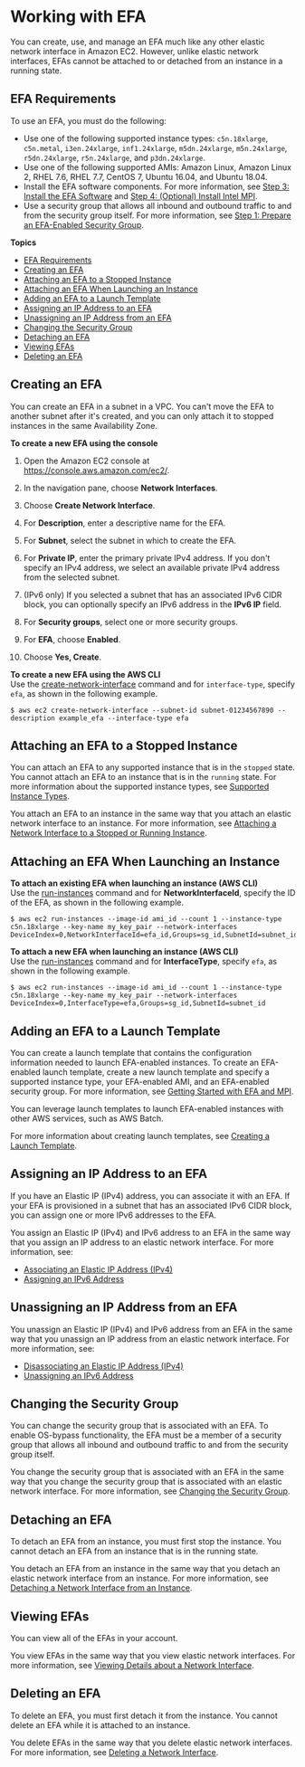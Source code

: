 # Working with EFA<a name="efa-working-with"></a>

You can create, use, and manage an EFA much like any other elastic network interface in Amazon EC2\. However, unlike elastic network interfaces, EFAs cannot be attached to or detached from an instance in a running state\.

## EFA Requirements<a name="efa-reqs"></a>

To use an EFA, you must do the following:
+ Use one of the following supported instance types: `c5n.18xlarge`, `c5n.metal`, `i3en.24xlarge`, `inf1.24xlarge`, `m5dn.24xlarge`, `m5n.24xlarge`, `r5dn.24xlarge`, `r5n.24xlarge`, and `p3dn.24xlarge`\.
+ Use one of the following supported AMIs: Amazon Linux, Amazon Linux 2, RHEL 7\.6, RHEL 7\.7, CentOS 7, Ubuntu 16\.04, and Ubuntu 18\.04\.
+ Install the EFA software components\. For more information, see [Step 3: Install the EFA Software](efa-start.md#efa-start-enable) and [Step 4: \(Optional\) Install Intel MPI](efa-start.md#efa-start-impi)\.
+ Use a security group that allows all inbound and outbound traffic to and from the security group itself\. For more information, see [Step 1: Prepare an EFA\-Enabled Security Group](efa-start.md#efa-start-security)\.

**Topics**
+ [EFA Requirements](#efa-reqs)
+ [Creating an EFA](#efa-create)
+ [Attaching an EFA to a Stopped Instance](#efa-attach)
+ [Attaching an EFA When Launching an Instance](#efa-launch)
+ [Adding an EFA to a Launch Template](#efa-launch-template)
+ [Assigning an IP Address to an EFA](#efa-ip-assign)
+ [Unassigning an IP Address from an EFA](#efa-ip-unassign)
+ [Changing the Security Group](#efa-security)
+ [Detaching an EFA](#efa-detach)
+ [Viewing EFAs](#efa-view)
+ [Deleting an EFA](#efa-delete)

## Creating an EFA<a name="efa-create"></a>

You can create an EFA in a subnet in a VPC\. You can't move the EFA to another subnet after it's created, and you can only attach it to stopped instances in the same Availability Zone\.

**To create a new EFA using the console**

1. Open the Amazon EC2 console at [https://console\.aws\.amazon\.com/ec2/](https://console.aws.amazon.com/ec2/)\.

1. In the navigation pane, choose **Network Interfaces**\.

1. Choose **Create Network Interface**\.

1. For **Description**, enter a descriptive name for the EFA\.

1. For **Subnet**, select the subnet in which to create the EFA\.

1. For **Private IP**, enter the primary private IPv4 address\. If you don't specify an IPv4 address, we select an available private IPv4 address from the selected subnet\.

1. \(IPv6 only\) If you selected a subnet that has an associated IPv6 CIDR block, you can optionally specify an IPv6 address in the **IPv6 IP** field\.

1. For **Security groups**, select one or more security groups\.

1. For **EFA**, choose **Enabled**\.

1. Choose **Yes, Create**\.

**To create a new EFA using the AWS CLI**  
Use the [create\-network\-interface](https://docs.aws.amazon.com/cli/latest/reference/ec2/create-network-interface.html) command and for `interface-type`, specify `efa`, as shown in the following example\.

```
$ aws ec2 create-network-interface --subnet-id subnet-01234567890 --description example_efa --interface-type efa
```

## Attaching an EFA to a Stopped Instance<a name="efa-attach"></a>

You can attach an EFA to any supported instance that is in the `stopped` state\. You cannot attach an EFA to an instance that is in the `running` state\. For more information about the supported instance types, see [Supported Instance Types](efa.md#efa-instance-types)\.

You attach an EFA to an instance in the same way that you attach an elastic network interface to an instance\. For more information, see [Attaching a Network Interface to a Stopped or Running Instance](using-eni.md#attach_eni_running_stopped)\.

## Attaching an EFA When Launching an Instance<a name="efa-launch"></a>

**To attach an existing EFA when launching an instance \(AWS CLI\)**  
Use the [run\-instances](https://docs.aws.amazon.com/cli/latest/reference/ec2/run-instances.html) command and for **NetworkInterfaceId**, specify the ID of the EFA, as shown in the following example\.

```
$ aws ec2 run-instances --image-id ami_id --count 1 --instance-type c5n.18xlarge --key-name my_key_pair --network-interfaces DeviceIndex=0,NetworkInterfaceId=efa_id,Groups=sg_id,SubnetId=subnet_id
```

**To attach a new EFA when launching an instance \(AWS CLI\)**  
Use the [run\-instances](https://docs.aws.amazon.com/cli/latest/reference/ec2/run-instances.html) command and for **InterfaceType**, specify `efa`, as shown in the following example\.

```
$ aws ec2 run-instances --image-id ami_id --count 1 --instance-type c5n.18xlarge --key-name my_key_pair --network-interfaces DeviceIndex=0,InterfaceType=efa,Groups=sg_id,SubnetId=subnet_id
```

## Adding an EFA to a Launch Template<a name="efa-launch-template"></a>

You can create a launch template that contains the configuration information needed to launch EFA\-enabled instances\. To create an EFA\-enabled launch template, create a new launch template and specify a supported instance type, your EFA\-enabled AMI, and an EFA\-enabled security group\. For more information, see [Getting Started with EFA and MPI](efa-start.md)\.

You can leverage launch templates to launch EFA\-enabled instances with other AWS services, such as AWS Batch\.

For more information about creating launch templates, see [Creating a Launch Template](ec2-launch-templates.md#create-launch-template)\.

## Assigning an IP Address to an EFA<a name="efa-ip-assign"></a>

If you have an Elastic IP \(IPv4\) address, you can associate it with an EFA\. If your EFA is provisioned in a subnet that has an associated IPv6 CIDR block, you can assign one or more IPv6 addresses to the EFA\.

You assign an Elastic IP \(IPv4\) and IPv6 address to an EFA in the same way that you assign an IP address to an elastic network interface\. For more information, see:
+ [Associating an Elastic IP Address \(IPv4\)](using-eni.md#associate_eip)
+ [Assigning an IPv6 Address](using-eni.md#eni-assign-ipv6)

## Unassigning an IP Address from an EFA<a name="efa-ip-unassign"></a>

You unassign an Elastic IP \(IPv4\) and IPv6 address from an EFA in the same way that you unassign an IP address from an elastic network interface\. For more information, see:
+ [Disassociating an Elastic IP Address \(IPv4\)](using-eni.md#disassociate_eip)
+ [Unassigning an IPv6 Address](using-eni.md#eni-unassign-ipv6)

## Changing the Security Group<a name="efa-security"></a>

 You can change the security group that is associated with an EFA\. To enable OS\-bypass functionality, the EFA must be a member of a security group that allows all inbound and outbound traffic to and from the security group itself\.

You change the security group that is associated with an EFA in the same way that you change the security group that is associated with an elastic network interface\. For more information, see [Changing the Security Group](using-eni.md#eni_security_group)\.

## Detaching an EFA<a name="efa-detach"></a>

To detach an EFA from an instance, you must first stop the instance\. You cannot detach an EFA from an instance that is in the running state\.

You detach an EFA from an instance in the same way that you detach an elastic network interface from an instance\. For more information, see [Detaching a Network Interface from an Instance](using-eni.md#detach_eni)\.

## Viewing EFAs<a name="efa-view"></a>

You can view all of the EFAs in your account\.

You view EFAs in the same way that you view elastic network interfaces\. For more information, see [Viewing Details about a Network Interface](using-eni.md#view_eni_details)\.

## Deleting an EFA<a name="efa-delete"></a>

To delete an EFA, you must first detach it from the instance\. You cannot delete an EFA while it is attached to an instance\.

You delete EFAs in the same way that you delete elastic network interfaces\. For more information, see [Deleting a Network Interface](using-eni.md#delete_eni)\.